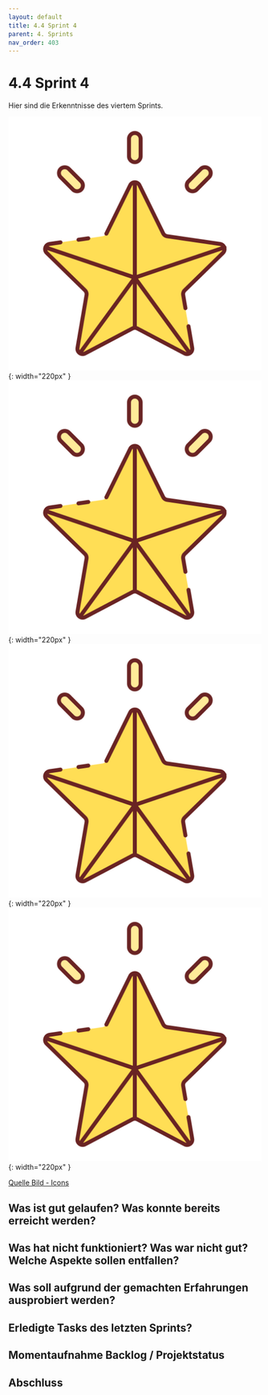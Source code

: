 ```yaml
---
layout: default
title: 4.4 Sprint 4
parent: 4. Sprints
nav_order: 403
---
```


# 4.4 Sprint 4

Hier sind die Erkenntnisse des viertem Sprints.

![Star 1](../ressources/icons/star.png){: width="220px" }
![Star 2](../ressources/icons/star.png){: width="220px" }
![Star 3](../ressources/icons/star.png){: width="220px" }
![Star 4](../ressources/icons/star.png){: width="220px" }

[Quelle Bild - Icons](../anhang/600-quellen.html#64-icons)

## Was ist gut gelaufen? Was konnte bereits erreicht werden?

## Was hat nicht funktioniert? Was war nicht gut? Welche Aspekte sollen entfallen?

## Was soll aufgrund der gemachten Erfahrungen ausprobiert werden?

## Erledigte Tasks des letzten Sprints?

## Momentaufnahme Backlog / Projektstatus

## Abschluss
